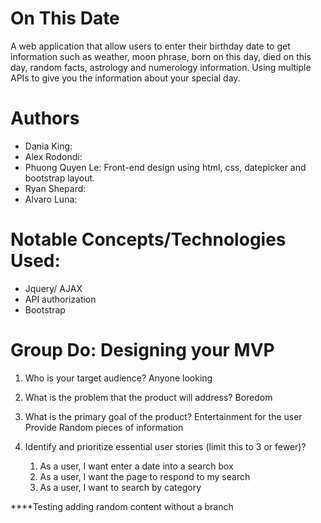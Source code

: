 # On This Date 
 
 A web application that allow users to enter their birthday date to get information such as weather, moon phrase, born on this day, died on this day, random facts, astrology and numerology information. Using multiple APIs to give you the information about your special day. 

 # Authors 
 * Dania King:
 * Alex Rodondi:
 * Phuong Quyen Le: Front-end design using html, css, datepicker and bootstrap layout. 
 * Ryan Shepard:
 * Alvaro Luna: 

 # Notable Concepts/Technologies Used:
 * Jquery/ AJAX
 * API authorization
 * Bootstrap 

# Group Do: Designing your MVP
  1. Who is your target audience?
        Anyone looking 

  2. What is the problem that the product will address?
        Boredom
  3. What is the primary goal of the product?
        Entertainment for the user
        Provide Random pieces of information

  4. Identify and prioritize essential user stories (limit this to 3 or fewer)?
        1. As a user, I want enter a date into a search box
        2. As a user, I want the page to respond to my search
        3. As a user, I want to search by category

****Testing adding random content without a branch


